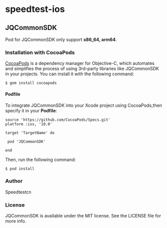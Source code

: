 # speedtest-ios
## JQCommonSDK

Pod for JQCommonSDK only support **x86_64, arm64**.

### Installation with CocoaPods

[CocoaPods](https://cocoapods.org/) is a dependency manager for Objective-C, which automates and simplifies the process of using 3rd-party libraries like JQCommonSDK in your projects. You can install it with the following command:

```
$ gem install cocoapods
```

#### Podfile

To integrate JQCommonSDK into your Xcode project using CocoaPods,then specify it in your **Podfile**:

```
source 'https://github.com/CocoaPods/Specs.git'
platform :ios, '10.0'

target 'TargetName' do

 pod 'JQCommonSDK'

end
```

Then, run the following command:

```
$ pod install
```

### Author

Speedtestcn

### License

JQCommonSDK is available under the MIT license. See the LICENSE file for more info.


